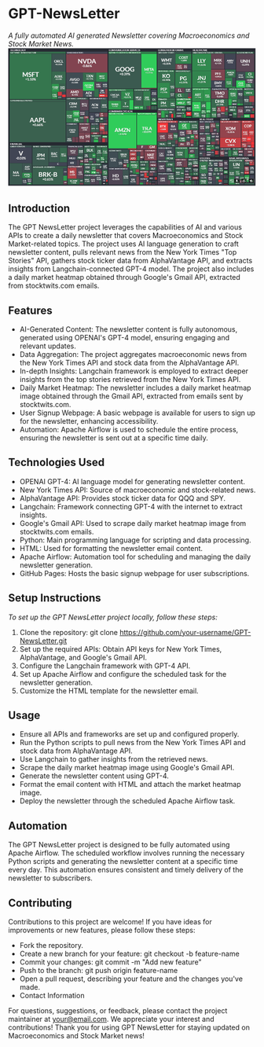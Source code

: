 # GPT-NewsLetter
*A fully automated AI generated Newsletter covering Macroeconomics and Stock Market News.*
![](https://github.com/shadabalikhawaja/GPT-NewsLetter/blob/main/heatmap.PNG)

## Introduction
The GPT NewsLetter project leverages the capabilities of AI and various APIs to create a daily newsletter that covers Macroeconomics and Stock Market-related topics. The project uses AI language generation to craft newsletter content, pulls relevant news from the New York Times "Top Stories" API, gathers stock ticker data from AlphaVantage API, and extracts insights from Langchain-connected GPT-4 model. The project also includes a daily market heatmap obtained through Google's Gmail API, extracted from stocktwits.com emails.

## Features
+ AI-Generated Content: The newsletter content is fully autonomous, generated using OPENAI's GPT-4 model, ensuring engaging and relevant updates.
+ Data Aggregation: The project aggregates macroeconomic news from the New York Times API and stock data from the AlphaVantage API.
+ In-depth Insights: Langchain framework is employed to extract deeper insights from the top stories retrieved from the New York Times API.
+ Daily Market Heatmap: The newsletter includes a daily market heatmap image obtained through the Gmail API, extracted from emails sent by stocktwits.com.
+ User Signup Webpage: A basic webpage is available for users to sign up for the newsletter, enhancing accessibility.
+ Automation: Apache Airflow is used to schedule the entire process, ensuring the newsletter is sent out at a specific time daily.

## Technologies Used
+ OPENAI GPT-4: AI language model for generating newsletter content.
+ New York Times API: Source of macroeconomic and stock-related news.
+ AlphaVantage API: Provides stock ticker data for QQQ and SPY.
+ Langchain: Framework connecting GPT-4 with the internet to extract insights.
+ Google's Gmail API: Used to scrape daily market heatmap image from stocktwits.com emails.
+ Python: Main programming language for scripting and data processing.
+ HTML: Used for formatting the newsletter email content.
+ Apache Airflow: Automation tool for scheduling and managing the daily newsletter generation.
+ GitHub Pages: Hosts the basic signup webpage for user subscriptions.

## Setup Instructions
*To set up the GPT NewsLetter project locally, follow these steps:*

1) Clone the repository: git clone https://github.com/your-username/GPT-NewsLetter.git
2) Set up the required APIs: Obtain API keys for New York Times, AlphaVantage, and Google's Gmail API.
3) Configure the Langchain framework with GPT-4 API.
4) Set up Apache Airflow and configure the scheduled task for the newsletter generation.
5) Customize the HTML template for the newsletter email.

## Usage
+ Ensure all APIs and frameworks are set up and configured properly.
+ Run the Python scripts to pull news from the New York Times API and stock data from AlphaVantage API.
+ Use Langchain to gather insights from the retrieved news.
+ Scrape the daily market heatmap image using Google's Gmail API.
+ Generate the newsletter content using GPT-4.
+ Format the email content with HTML and attach the market heatmap image.
+ Deploy the newsletter through the scheduled Apache Airflow task.

## Automation
The GPT NewsLetter project is designed to be fully automated using Apache Airflow. The scheduled workflow involves running the necessary Python scripts and generating the newsletter content at a specific time every day. This automation ensures consistent and timely delivery of the newsletter to subscribers.

## Contributing
Contributions to this project are welcome! If you have ideas for improvements or new features, please follow these steps:

+ Fork the repository.
+ Create a new branch for your feature: git checkout -b feature-name
+ Commit your changes: git commit -m "Add new feature"
+ Push to the branch: git push origin feature-name
+ Open a pull request, describing your feature and the changes you've made.
+ Contact Information

For questions, suggestions, or feedback, please contact the project maintainer at your@email.com. We appreciate your interest and contributions!
Thank you for using GPT NewsLetter for staying updated on Macroeconomics and Stock Market news!
